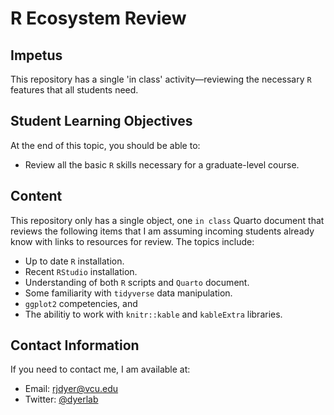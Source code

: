 # R Ecosystem Review


## Impetus

This repository has a single 'in class' activity—reviewing the necessary `R` features that all students need.

## Student Learning Objectives

At the end of this topic, you should be able to:  
 - Review all the basic `R` skills necessary for a graduate-level course.

## Content 

This repository only has a single object, one `in class` Quarto document that reviews the following items that I am assuming incoming students already know with links to resources for review.  The topics include:

- Up to date `R` installation.  
- Recent `RStudio` installation. 
- Understanding of both `R` scripts and `Quarto` document.  
- Some familiarity with `tidyverse` data manipulation.  
- `ggplot2` competencies, and   
- The abilitiy to work with `knitr::kable` and `kableExtra` libraries.

## Contact Information

If you need to contact me, I am available at:  
 - Email: rjdyer@vcu.edu
 - Twitter: [@dyerlab](https://twitter.com/dyerlab/)
